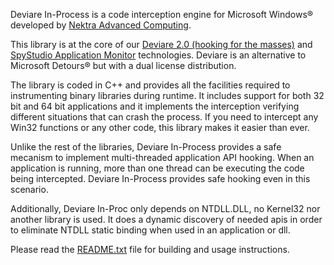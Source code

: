 ﻿Deviare In-Process is a code interception engine for Microsoft Windows® developed by [Nektra Advanced Computing](http://www.nektra.com).

This library is at the core of our [Deviare 2.0 (hooking for the masses)](http://www.nektra.com/products/deviare-api-hook-windows/) and [SpyStudio Application Monitor](http://www.nektra.com/products/spystudio-api-monitor/) technologies. Deviare is an alternative to Microsoft Detours® but with a dual license distribution.

The library is coded in C++ and provides all the facilities required to instrumenting binary libraries during runtime. It includes support for both 32 bit and 64 bit applications and it implements the interception verifying different situations that can crash the process. If you need to intercept any Win32 functions or any other code, this library makes it easier than ever.

Unlike the rest of the libraries, Deviare In-Process provides a safe mecanism to implement multi-threaded application API hooking. When an application is running, more than one thread can be executing the code being intercepted. Deviare In-Process provides safe hooking even in this scenario.

Additionally, Deviare In-Proc only depends on NTDLL.DLL, no Kernel32 nor another library is used. It does a dynamic discovery of needed apis in order to eliminate NTDLL static binding when used in an application or dll.

Please read the [README.txt](README.txt) file for building and usage instructions.

